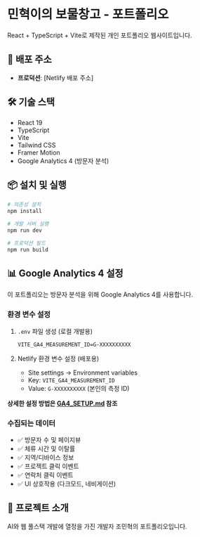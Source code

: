 # 민혁이의 보물창고 - 포트폴리오

React + TypeScript + Vite로 제작된 개인 포트폴리오 웹사이트입니다.

## 🚀 배포 주소
- **프로덕션**: [Netlify 배포 주소]

## 🛠️ 기술 스택
- React 19
- TypeScript
- Vite
- Tailwind CSS
- Framer Motion
- Google Analytics 4 (방문자 분석)

## 📦 설치 및 실행

```bash
# 의존성 설치
npm install

# 개발 서버 실행
npm run dev

# 프로덕션 빌드
npm run build
```

## 📊 Google Analytics 4 설정

이 포트폴리오는 방문자 분석을 위해 Google Analytics 4를 사용합니다.

### 환경 변수 설정

1. `.env` 파일 생성 (로컬 개발용)
   ```env
   VITE_GA4_MEASUREMENT_ID=G-XXXXXXXXXX
   ```

2. Netlify 환경 변수 설정 (배포용)
   - Site settings → Environment variables
   - Key: `VITE_GA4_MEASUREMENT_ID`
   - Value: `G-XXXXXXXXXX` (본인의 측정 ID)

**상세한 설정 방법은 [GA4_SETUP.md](./GA4_SETUP.md) 참조**

### 수집되는 데이터

- ✅ 방문자 수 및 페이지뷰
- ✅ 체류 시간 및 이탈률
- ✅ 지역/디바이스 정보
- ✅ 프로젝트 클릭 이벤트
- ✅ 연락처 클릭 이벤트
- ✅ UI 상호작용 (다크모드, 네비게이션)

## 🎨 프로젝트 소개
AI와 웹 풀스택 개발에 열정을 가진 개발자 조민혁의 포트폴리오입니다.


